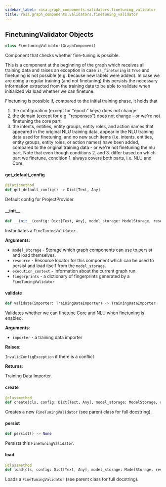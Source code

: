 ```yaml
---
sidebar_label: rasa.graph_components.validators.finetuning_validator
title: rasa.graph_components.validators.finetuning_validator
---
```

## FinetuningValidator Objects

```python
class FinetuningValidator(GraphComponent)
```

Component that checks whether fine-tuning is possible.

This is a component at the beginning of the graph which receives all training data
and raises an exception in case `is_finetuning` is `True` and finetuning is not
possible (e.g. because new labels were added).
In case we are doing a regular training (and not finetuning) this persists the
necessary information extracted from the training data to be able to validate when
initialized via load whether we can finetune.

Finetuning is possible if, compared to the initial training phase, it holds that
1. the configuration (except for &quot;epoch&quot; keys) does not change
2. the domain (except for e.g. &quot;responses&quot;) does not change - or we&#x27;re not
   finetuning the core part
3. the intents, entities, entity groups, entity roles, and action names that
   appeared in the original NLU training data, appear in the NLU training data
   used for finetuning, and no new such items (i.e. intents, entities, entity
   groups, entity roles, or action names) have been added, compared to the original
   training data - or we&#x27;re not finetuning the nlu part.
Note that even though conditions 2. and 3. differ based on which part we finetune,
condition 1. always covers both parts, i.e. NLU and Core.

#### get\_default\_config

```python
@staticmethod
def get_default_config() -> Dict[Text, Any]
```

Default config for ProjectProvider.

#### \_\_init\_\_

```python
def __init__(config: Dict[Text, Any], model_storage: ModelStorage, resource: Resource, execution_context: ExecutionContext, fingerprints: Optional[Dict[Text, Text]] = None) -> None
```

Instantiates a `FineTuningValidator`.

**Arguments**:

- `model_storage` - Storage which graph components can use to persist and load
  themselves.
- `resource` - Resource locator for this component which can be used to persist
  and load itself from the `model_storage`.
- `execution_context` - Information about the current graph run.
- `fingerprints` - a dictionary of fingerprints generated by a
  `FineTuningValidator`

#### validate

```python
def validate(importer: TrainingDataImporter) -> TrainingDataImporter
```

Validates whether we can finetune Core and NLU when finetuning is enabled.

**Arguments**:

- `importer` - a training data importer
  

**Raises**:

  `InvalidConfigException` if there is a conflict
  

**Returns**:

  Training Data Importer.

#### create

```python
@classmethod
def create(cls, config: Dict[Text, Any], model_storage: ModelStorage, resource: Resource, execution_context: ExecutionContext) -> FinetuningValidator
```

Creates a new `FineTuningValidator` (see parent class for full docstring).

#### persist

```python
def persist() -> None
```

Persists this `FineTuningValidator`.

#### load

```python
@classmethod
def load(cls, config: Dict[Text, Any], model_storage: ModelStorage, resource: Resource, execution_context: ExecutionContext, **kwargs: Any, ,) -> GraphComponent
```

Loads a `FineTuningValidator` (see parent class for full docstring).

